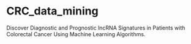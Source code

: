 # CRC_data_mining
Discover Diagnostic and Prognostic lncRNA Signatures in Patients with Colorectal Cancer Using Machine Learning Algorithms.
